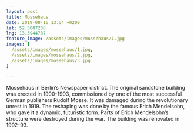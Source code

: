 ```yaml
---
layout: post
title: Mossehaus
date: 2019-08-16 13:54 +0200
lat: 52.5087238
lng: 13.3944737
feature_image: /assets/images/mossehaus/1.jpg
images: [
  /assets/images/mossehaus/1.jpg,
  /assets/images/mossehaus/2.jpg,
  /assets/images/mossehaus/3.jpg
]

---
```


Mossehaus in Berlin’s Newspaper district. The original sandstone building was erected in 1900-1903, commissioned by one of the most successful German publishers Rudolf Mosse. It was damaged during the revolutionary unrest in 1919. The reshaping was done by the famous Erich Mendelsohn, who gave it a dynamic, futuristic form. Parts of Erich Mendelsohn’s structure were destroyed during the war. The building was renovated in 1992-93.
